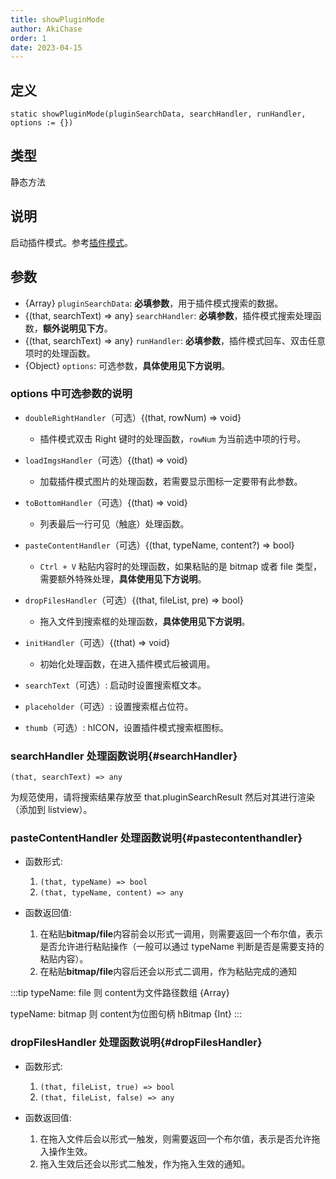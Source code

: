 ```yaml
---
title: showPluginMode
author: AkiChase
order: 1
date: 2023-04-15
---
```


## 定义

```ahk
static showPluginMode(pluginSearchData, searchHandler, runHandler, options := {})
```

## 类型

静态方法

## 说明

启动插件模式。参考[插件模式](../dev/plugin-mode/)。

## 参数

- \{Array\} `pluginSearchData`: **必填参数**，用于插件模式搜索的数据。
- \{(that, searchText) => any\} `searchHandler`: **必填参数**，插件模式搜索处理函数，**额外说明见下方**。
- \{(that, searchText) => any\} `runHandler`: **必填参数**，插件模式回车、双击任意项时的处理函数。
- \{Object\} `options`: 可选参数，**具体使用见下方说明**。

### options 中可选参数的说明

- `doubleRightHandler`（可选）\{(that, rowNum) => void\}
    - 插件模式双击 Right 键时的处理函数，`rowNum` 为当前选中项的行号。

- `loadImgsHandler`（可选）\{(that) => void\}
    - 加载插件模式图片的处理函数，若需要显示图标一定要带有此参数。

- `toBottomHandler`（可选）\{(that) => void\}
    - 列表最后一行可见（触底）处理函数。

- `pasteContentHandler`（可选）\{(that, typeName, content?) => bool\}
    - `Ctrl + V` 粘贴内容时的处理函数，如果粘贴的是 bitmap 或者 file 类型，需要额外特殊处理，**具体使用见下方说明**。

- `dropFilesHandler`（可选）\{(that, fileList, pre) => bool\}
    - 拖入文件到搜索框的处理函数，**具体使用见下方说明**。

- `initHandler`（可选）\{(that) => void\}
    - 初始化处理函数，在进入插件模式后被调用。

- `searchText`（可选）: 启动时设置搜索框文本。
- `placeholder`（可选）: 设置搜索框占位符。
- `thumb`（可选）: hICON，设置插件模式搜索框图标。

### searchHandler 处理函数说明{#searchHandler}

```ahk
(that, searchText) => any
```

为规范使用，请将搜索结果存放至 that.pluginSearchResult 然后对其进行渲染（添加到 listview）。

### pasteContentHandler 处理函数说明{#pastecontenthandler}

- 函数形式: 
    1. `(that, typeName) => bool` 
    2. `(that, typeName, content) => any`

- 函数返回值: 
    1. 在粘贴**bitmap/file**内容前会以形式一调用，则需要返回一个布尔值，表示是否允许进行粘贴操作（一般可以通过 typeName 判断是否是需要支持的粘贴内容）。
    2. 在粘贴**bitmap/file**内容后还会以形式二调用，作为粘贴完成的通知

:::tip
typeName: file 则 content为文件路径数组 \{Array\}

typeName: bitmap 则 content为位图句柄 hBitmap \{Int\}
:::

### dropFilesHandler 处理函数说明{#dropFilesHandler}

- 函数形式: 
    1. `(that, fileList, true) => bool` 
    2. `(that, fileList, false) => any`

- 函数返回值: 
    1. 在拖入文件后会以形式一触发，则需要返回一个布尔值，表示是否允许拖入操作生效。
    2. 拖入生效后还会以形式二触发，作为拖入生效的通知。